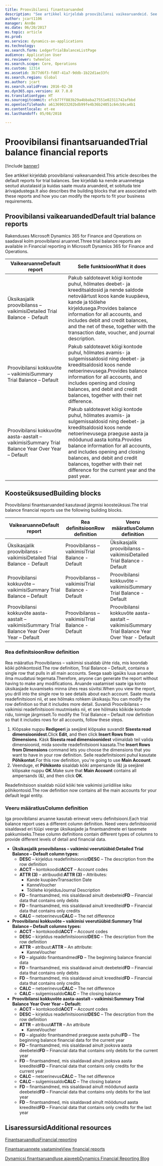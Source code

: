 ```yaml
---
title: Proovibilansi finantsaruanded
description: "See artikkel kirjeldab proovibilansi vaikearuandeid. See kirjeldab ka nende aruannetega seotud alustalasid ja kuidas saate muuta aruandeid, et sobituda teie ärivajadustega."
author: jcart1106
manager: AnnBe
ms.date: 06/20/2017
ms.topic: article
ms.prod: 
ms.service: dynamics-ax-applications
ms.technology: 
ms.search.form: LedgerTrialBalanceListPage
audience: Application User
ms.reviewer: twheeloc
ms.search.scope: Core, Operations
ms.custom: 12314
ms.assetid: 3b77d6f3-fd07-41a7-9ddb-1b22d1ae33fc
ms.search.region: Global
ms.author: jcart
ms.search.validFrom: 2016-02-28
ms.dyn365.ops.version: AX 7.0.0
ms.translationtype: HT
ms.sourcegitcommit: efcb77ff883b29a4bbaba27551e02311742afbbd
ms.openlocfilehash: a61369033202bdb99fe4b36b24051c64cb9ca4b1
ms.contentlocale: et-ee
ms.lasthandoff: 05/08/2018

---
```


# <a name="trial-balance-financial-reports"></a><span data-ttu-id="0716a-104">Proovibilansi finantsaruanded</span><span class="sxs-lookup"><span data-stu-id="0716a-104">Trial balance financial reports</span></span>

[!include [banner](../includes/banner.md)]

<span data-ttu-id="0716a-105">See artikkel kirjeldab proovibilansi vaikearuandeid.</span><span class="sxs-lookup"><span data-stu-id="0716a-105">This article describes the default reports for trial balances.</span></span> <span data-ttu-id="0716a-106">See kirjeldab ka nende aruannetega seotud alustalasid ja kuidas saate muuta aruandeid, et sobituda teie ärivajadustega.</span><span class="sxs-lookup"><span data-stu-id="0716a-106">It also describes the building blocks that are associated with these reports and how you can modify the reports to fit your business requirements.</span></span> 

<a name="default-trial-balance-reports"></a><span data-ttu-id="0716a-107">Proovibilansi vaikearuanded</span><span class="sxs-lookup"><span data-stu-id="0716a-107">Default trial balance reports</span></span>
-----------------------------

<span data-ttu-id="0716a-108">Rakenduses Microsoft Dynamics 365 for Finance and Operations on saadaval kolm proovibilansi aruannet.</span><span class="sxs-lookup"><span data-stu-id="0716a-108">Three trial balance reports are available in Financial reporting in Microsoft Dynamics 365 for Finance and Operations.</span></span>

| <span data-ttu-id="0716a-109">Vaikearuanne</span><span class="sxs-lookup"><span data-stu-id="0716a-109">Default report</span></span>                                 | <span data-ttu-id="0716a-110">Selle funktsioon</span><span class="sxs-lookup"><span data-stu-id="0716a-110">What it does</span></span>                                                                                                                                                                                        |
|------------------------------------------------|-----------------------------------------------------------------------------------------------------------------------------------------------------------------------------------------------------|
| <span data-ttu-id="0716a-111">Üksikasjalik proovibilanss – vaikimisi</span><span class="sxs-lookup"><span data-stu-id="0716a-111">Detailed Trial Balance - Default</span></span>               | <span data-ttu-id="0716a-112">Pakub saldoteavet kõigi kontode puhul, hõlmates deebet- ja kreeditsaldosid ja nende saldode netoväärtust koos kande kuupäeva, kande ja töölehe kirjeldusega.</span><span class="sxs-lookup"><span data-stu-id="0716a-112">Provides balance information for all accounts, and includes debit and credit balances, and the net of these, together with the transaction date, voucher, and journal description.</span></span>                  |
| <span data-ttu-id="0716a-113">Proovibilansi kokkuvõte – vaikimisi</span><span class="sxs-lookup"><span data-stu-id="0716a-113">Summary Trial Balance – Default</span></span>                | <span data-ttu-id="0716a-114">Pakub saldoteavet kõigi kontode puhul, hõlmates avamis- ja sulgemissaldosid ning deebet- ja kreeditsaldosid koos nende netoerinevusega.</span><span class="sxs-lookup"><span data-stu-id="0716a-114">Provides balance information for all accounts, and includes opening and closing balances, and debit and credit balances, together with their net difference.</span></span>                                        |
| <span data-ttu-id="0716a-115">Proovibilansi kokkuvõte aasta-aastalt – vaikimisi</span><span class="sxs-lookup"><span data-stu-id="0716a-115">Summary Trial Balance Year Over Year – Default</span></span> | <span data-ttu-id="0716a-116">Pakub saldoteavet kõigi kontode puhul, hõlmates avamis- ja sulgemissaldosid ning deebet- ja kreeditsaldosid koos nende netoerinevusega praeguse aasta ja möödunud aasta kohta.</span><span class="sxs-lookup"><span data-stu-id="0716a-116">Provides balance information for all accounts, and includes opening and closing balances, and debit and credit balances, together with their net difference for the current year and the past year.</span></span> |

## <a name="building-blocks"></a><span data-ttu-id="0716a-117">Koosteüksused</span><span class="sxs-lookup"><span data-stu-id="0716a-117">Building blocks</span></span>
<span data-ttu-id="0716a-118">Proovibilansi finantsaruanded kasutavad järgmisi koosteüksusi.</span><span class="sxs-lookup"><span data-stu-id="0716a-118">The trial balance financial reports use the following building blocks.</span></span>

| <span data-ttu-id="0716a-119">Vaikearuanne</span><span class="sxs-lookup"><span data-stu-id="0716a-119">Default report</span></span>                                 | <span data-ttu-id="0716a-120">Rea definitsioon</span><span class="sxs-lookup"><span data-stu-id="0716a-120">Row definition</span></span>          | <span data-ttu-id="0716a-121">Veeru määratlus</span><span class="sxs-lookup"><span data-stu-id="0716a-121">Column definition</span></span>                              |
|------------------------------------------------|-------------------------|------------------------------------------------|
| <span data-ttu-id="0716a-122">Üksikasjalik proovibilanss – vaikimisi</span><span class="sxs-lookup"><span data-stu-id="0716a-122">Detailed Trial Balance - Default</span></span>               | <span data-ttu-id="0716a-123">Proovibilanss – vaikimisi</span><span class="sxs-lookup"><span data-stu-id="0716a-123">Trial Balance - Default</span></span> | <span data-ttu-id="0716a-124">Üksikasjalik proovibilanss – vaikimisi</span><span class="sxs-lookup"><span data-stu-id="0716a-124">Detailed Trial Balance - Default</span></span>               |
| <span data-ttu-id="0716a-125">Proovibilansi kokkuvõte – vaikimisi</span><span class="sxs-lookup"><span data-stu-id="0716a-125">Summary Trial Balance – Default</span></span>                | <span data-ttu-id="0716a-126">Proovibilanss – vaikimisi</span><span class="sxs-lookup"><span data-stu-id="0716a-126">Trial Balance - Default</span></span> | <span data-ttu-id="0716a-127">Proovibilansi kokkuvõte – vaikimisi</span><span class="sxs-lookup"><span data-stu-id="0716a-127">Summary Trial Balance - Default</span></span>                |
| <span data-ttu-id="0716a-128">Proovibilansi kokkuvõte aasta-aastalt – vaikimisi</span><span class="sxs-lookup"><span data-stu-id="0716a-128">Summary Trial Balance Year Over Year – Default</span></span> | <span data-ttu-id="0716a-129">Proovibilanss – vaikimisi</span><span class="sxs-lookup"><span data-stu-id="0716a-129">Trial Balance - Default</span></span> | <span data-ttu-id="0716a-130">Proovibilansi kokkuvõte aasta-aastalt – vaikimisi</span><span class="sxs-lookup"><span data-stu-id="0716a-130">Summary Trial Balance Year Over Year - Default</span></span> |

### <a name="row-definition"></a><span data-ttu-id="0716a-131">Rea definitsioon</span><span class="sxs-lookup"><span data-stu-id="0716a-131">Row definition</span></span>

<span data-ttu-id="0716a-132">Rea määratlus Proovibilanss – vaikimisi sisaldab ühte rida, mis koondab kõiki põhikontosid.</span><span class="sxs-lookup"><span data-stu-id="0716a-132">The row definition, Trial Balance – Default, contains a single row that pulls in all main accounts.</span></span> <span data-ttu-id="0716a-133">Seega saab igaüks luua aruande ilma muudatusi tegemata.</span><span class="sxs-lookup"><span data-stu-id="0716a-133">Therefore, anyone can generate the report without having to make any modifications.</span></span> <span data-ttu-id="0716a-134">Aruande vaatamisel saate iga konto üksikasjade kuvamiseks minna ühes reas süvitsi.</span><span class="sxs-lookup"><span data-stu-id="0716a-134">When you view the report, you drill into the single row to see details about each account.</span></span> <span data-ttu-id="0716a-135">Saate muuta readefinitsiooni nii, et see hõlmaks rohkem üksikasju.</span><span class="sxs-lookup"><span data-stu-id="0716a-135">You can modify the row definition so that it includes more detail.</span></span> <span data-ttu-id="0716a-136">Suvandi Proovibilanss – vaikimisi readefinitsiooni muutmiseks nii, et see hõlmaks kõikide kontode ridu, toimige järgmiselt.</span><span class="sxs-lookup"><span data-stu-id="0716a-136">To modify the Trial Balance – Default row definition so that it includes rows for all accounts, follow these steps.</span></span>

1.  <span data-ttu-id="0716a-137">Klõpsake nuppu **Redigeeri** ja seejärel klõpsake suvandit **Sisesta read dimensioonidest**.</span><span class="sxs-lookup"><span data-stu-id="0716a-137">Click **Edit**, and then click **Insert Rows from Dimensions**.</span></span> <span data-ttu-id="0716a-138">Käsk **Sisesta read dimensioonidest** võimaldab teil valida dimensioonid, mida soovite readefinitsiooni kaasata.</span><span class="sxs-lookup"><span data-stu-id="0716a-138">The **Insert Rows from Dimensions** command lets you choose the dimensions that you want to have in your row definition.</span></span> <span data-ttu-id="0716a-139">Selle readefinitsiooni puhul kasutate **Põhikontot**.</span><span class="sxs-lookup"><span data-stu-id="0716a-139">For this row definition, you're going to use **Main Account**.</span></span>
2.  <span data-ttu-id="0716a-140">Veenduge, et **Põhikonto** sisaldab kõiki ampersande (&) ja seejärel klõpsake nuppu **OK**.</span><span class="sxs-lookup"><span data-stu-id="0716a-140">Make sure that **Main Account** contains all ampersands (&), and then click **OK**.</span></span>

<span data-ttu-id="0716a-141">Readefinitsioon sisaldab nüüd kõiki teie vaikimisi juriidilise isiku põhikontosid.</span><span class="sxs-lookup"><span data-stu-id="0716a-141">The row definition now contains all the main accounts for your default legal entity.</span></span>

### <a name="column-definition"></a><span data-ttu-id="0716a-142">Veeru määratlus</span><span class="sxs-lookup"><span data-stu-id="0716a-142">Column definition</span></span>

<span data-ttu-id="0716a-143">Iga proovibilansi aruanne kasutab erinevat veeru definitsiooni.</span><span class="sxs-lookup"><span data-stu-id="0716a-143">Each trial balance report uses a different column definition.</span></span> <span data-ttu-id="0716a-144">Need veeru definitsioonid sisaldavad eri tüüpi veerge üksikasjade ja finantsandmete eri tasemete pakkumiseks.</span><span class="sxs-lookup"><span data-stu-id="0716a-144">These column definitions contain different types of columns to provide different levels of detail and financial data.</span></span>

-   <span data-ttu-id="0716a-145">**Üksikasjalik proovibilanss – vaikimisi veerutüübid:**</span><span class="sxs-lookup"><span data-stu-id="0716a-145">**Detailed Trial Balance – Default column types:**</span></span>
    -   <span data-ttu-id="0716a-146">**DESC** – kirjeldus readefinitsioonist</span><span class="sxs-lookup"><span data-stu-id="0716a-146">**DESC** – The description from the row definition</span></span>
    -   <span data-ttu-id="0716a-147">**ACCT** – kontokoodid</span><span class="sxs-lookup"><span data-stu-id="0716a-147">**ACCT** – Account codes</span></span>
    -   <span data-ttu-id="0716a-148">**ATTR (3)** – atribuudid:</span><span class="sxs-lookup"><span data-stu-id="0716a-148">**ATTR (3)** – Attributes:</span></span>
        -   <span data-ttu-id="0716a-149">Kande kuupäev</span><span class="sxs-lookup"><span data-stu-id="0716a-149">Transaction Date</span></span>
        -   <span data-ttu-id="0716a-150">Kanne</span><span class="sxs-lookup"><span data-stu-id="0716a-150">Voucher</span></span>
        -   <span data-ttu-id="0716a-151">Töölehe kirjeldus</span><span class="sxs-lookup"><span data-stu-id="0716a-151">Journal Description</span></span>
    -   <span data-ttu-id="0716a-152">**FD** – finantsandmed, mis sisaldavad ainult deebeteid</span><span class="sxs-lookup"><span data-stu-id="0716a-152">**FD** – Financial data that contains only debits</span></span>
    -   <span data-ttu-id="0716a-153">**FD** – finantsandmed, mis sisaldavad ainult kreediteid</span><span class="sxs-lookup"><span data-stu-id="0716a-153">**FD** – Financial data that contains only credits</span></span>
    -   <span data-ttu-id="0716a-154">**CALC** – netoerinevus</span><span class="sxs-lookup"><span data-stu-id="0716a-154">**CALC** – The net difference</span></span>
-   <span data-ttu-id="0716a-155">**Proovibilansi kokkuvõte – vaikimisi veerutüübid:**</span><span class="sxs-lookup"><span data-stu-id="0716a-155">**Summary Trial Balance – Default columns types:**</span></span>
    -   <span data-ttu-id="0716a-156">**ACCT** – kontokoodid</span><span class="sxs-lookup"><span data-stu-id="0716a-156">**ACCT** – Account codes</span></span>
    -   <span data-ttu-id="0716a-157">**DESC** – kirjeldus readefinitsioonist</span><span class="sxs-lookup"><span data-stu-id="0716a-157">**DESC** – The description from the row definition</span></span>
    -   <span data-ttu-id="0716a-158">**ATTR** – atribuut:</span><span class="sxs-lookup"><span data-stu-id="0716a-158">**ATTR** – An attribute:</span></span>
        -   <span data-ttu-id="0716a-159">Kanne</span><span class="sxs-lookup"><span data-stu-id="0716a-159">Voucher</span></span>
    -   <span data-ttu-id="0716a-160">**FD** – algsaldo finantsandmed</span><span class="sxs-lookup"><span data-stu-id="0716a-160">**FD** – The beginning balance financial data</span></span>
    -   <span data-ttu-id="0716a-161">**FD** – finantsandmed, mis sisaldavad ainult deebeteid</span><span class="sxs-lookup"><span data-stu-id="0716a-161">**FD** – Financial data that contains only debits</span></span>
    -   <span data-ttu-id="0716a-162">**FD** – finantsandmed, mis sisaldavad ainult kreediteid</span><span class="sxs-lookup"><span data-stu-id="0716a-162">**FD** – Financial data that contains only credits</span></span>
    -   <span data-ttu-id="0716a-163">**CALC** – netoerinevus</span><span class="sxs-lookup"><span data-stu-id="0716a-163">**CALC** – The net difference</span></span>
    -   <span data-ttu-id="0716a-164">**CALC** – sulgemissaldo</span><span class="sxs-lookup"><span data-stu-id="0716a-164">**CALC** – The closing balance</span></span>
-   <span data-ttu-id="0716a-165">**Proovibilansi kokkuvõte aasta-aastalt – vaikimisi:**</span><span class="sxs-lookup"><span data-stu-id="0716a-165">**Summary Trial Balance Year Over Year – Default:**</span></span>
    -   <span data-ttu-id="0716a-166">**ACCT** – kontokoodid</span><span class="sxs-lookup"><span data-stu-id="0716a-166">**ACCT** – Account codes</span></span>
    -   <span data-ttu-id="0716a-167">**DESC** – kirjeldus readefinitsioonist</span><span class="sxs-lookup"><span data-stu-id="0716a-167">**DESC** – The description from the row definition</span></span>
    -   <span data-ttu-id="0716a-168">**ATTR** – atribuut</span><span class="sxs-lookup"><span data-stu-id="0716a-168">**ATTR** – An attribute</span></span>
        -   <span data-ttu-id="0716a-169">Kanne</span><span class="sxs-lookup"><span data-stu-id="0716a-169">Voucher</span></span>
    -   <span data-ttu-id="0716a-170">**FD** – algsaldo finantsandmed praeguse aasta puhul</span><span class="sxs-lookup"><span data-stu-id="0716a-170">**FD** – The beginning balance financial data for the current year</span></span>
    -   <span data-ttu-id="0716a-171">**FD** – finantsandmed, mis sisaldavad ainult jooksva aasta deebeteid</span><span class="sxs-lookup"><span data-stu-id="0716a-171">**FD** – Financial data that contains only debits for the current year</span></span>
    -   <span data-ttu-id="0716a-172">**FD** – finantsandmed, mis sisaldavad ainult jooksva aasta kreediteid</span><span class="sxs-lookup"><span data-stu-id="0716a-172">**FD** – Financial data that contains only credits for the current year</span></span>
    -   <span data-ttu-id="0716a-173">**CALC** – netoerinevus</span><span class="sxs-lookup"><span data-stu-id="0716a-173">**CALC** – The net difference</span></span>
    -   <span data-ttu-id="0716a-174">**CALC** – sulgemissaldo</span><span class="sxs-lookup"><span data-stu-id="0716a-174">**CALC** – The closing balance</span></span>
    -   <span data-ttu-id="0716a-175">**FD** – finantsandmed, mis sisaldavad ainult möödunud aasta deebeteid</span><span class="sxs-lookup"><span data-stu-id="0716a-175">**FD** – Financial data that contains only debits for the last year</span></span>
    -   <span data-ttu-id="0716a-176">**FD** – finantsandmed, mis sisaldavad ainult möödunud aasta kreediteid</span><span class="sxs-lookup"><span data-stu-id="0716a-176">**FD** – Financial data that contains only credits for the last year</span></span>



<a name="additional-resources"></a><span data-ttu-id="0716a-177">Lisaressursid</span><span class="sxs-lookup"><span data-stu-id="0716a-177">Additional resources</span></span>
--------

[<span data-ttu-id="0716a-178">Finantsaruandlus</span><span class="sxs-lookup"><span data-stu-id="0716a-178">Financial reporting</span></span>](financial-reporting-getting-started.md)

[<span data-ttu-id="0716a-179">Finantsaruannete vaatamine</span><span class="sxs-lookup"><span data-stu-id="0716a-179">View financial reports</span></span>](view-financial-reports.md)

[<span data-ttu-id="0716a-180">Dynamicsi finantsaruandluse ajaveeb</span><span class="sxs-lookup"><span data-stu-id="0716a-180">Dynamics Financial Reporting Blog</span></span>](http://blogs.msdn.com/b/dynamics_financial_reporting/)





